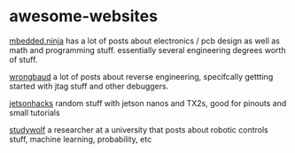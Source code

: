 # awesome-websites

[mbedded.ninja](https://blog.mbedded.ninja/)
has a lot of posts about electronics / pcb design as well as math and programming stuff. essentially several engineering degrees worth of stuff.

[wrongbaud](https://wrongbaud.github.io/)
a lot of posts about reverse engineering, specifcally gettting started with jtag stuff and other debuggers.

[jetsonhacks](https://www.jetsonhacks.com/)
random stuff with jetson nanos and TX2s, good for pinouts and small tutorials

[studywolf](https://studywolf.wordpress.com/)
a researcher at a university that posts about robotic controls stuff, machine learning, probability, etc


